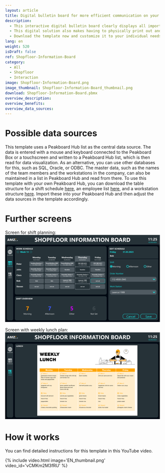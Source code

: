 ```yaml
---
layout: article
title: Digital bulletin board for more efficient communication on your shop floor
description: 
  - This interactive digital bulletin board clearly displays all important information and key production figures relating to your production. In addition, the application not only allows you to create but also edit shift schedules for your team for the current and the coming week. All employees can be assigned a shift, workstation, and an order to be processed for each business day. The digital production dashboard is operated either with a touchscreen or with a mouse and keyboard, which is easy to connect to the Peakboard Box.
  - This digital solution also makes having to physically print out and post important notices or the weekly menu a thing of the past. With Peakboard, just load the PDF documents to be displayed on a network drive, SharePoint, or OneDrive, for example. You can easily swap out the files to be displayed as needed. The digital bulletin board will then update the display fully automatically.
  - Download the template now and customize it to your individual needs without any IT effort or previous knowledge. Our [consulting team](https://peakboard.com/produkt/consulting/) would also be happy to assist.
lang: en
weight: 520
isDraft: false
ref: Shopfloor-Information-Board
category:
  - All
  - Shopfloor
  - Interaction
image: Shopfloor-Information-Board.png
image_thumbnail: Shopfloor-Information-Board_thumbnail.png
download: Shopfloor-Information-Board.pbmx
overview_description:
overview_benefits:
overview_data_sources:
---
```

# Possible data sources
This template uses a Peakboard Hub list as the central data source. The data is entered with a mouse and keyboard connected to the Peakboard Box or a touchscreen and written to a Peakboard Hub list, which is then read for data visualization. As an alternative, you can use other databases for this, such as SQL, Oracle, or ODBC. The master data, such as the names of the team members and the workstations in the company, can also be maintained in a list in Peakboard Hub and read from there. To use this template with your own Peakboard Hub, you can download the table structure for a shift schedule <a href="Schedule.txt" class="inline" download>here</a>, an employee list  <a href="Staff.txt" class="inline" download>here</a>, and a workstation structure <a href="Workstations.txt" class="inline" download>here</a>. Import these into your Peakboard Hub and then adjust the data sources in the template accordingly.

# Further screens

Screen for shift planning:
![image_live](Shopfloor-Information-Board-Shift.png)


Screen with weekly lunch plan:
![image_live](Shopfloor-Information-Board-Lunch.png)

# How it works
You can find detailed instructions for this template in this YouTube video.

{% include video.html image='EN_thumbnail.png' video_id='vCMKm2M3fRU' %}
